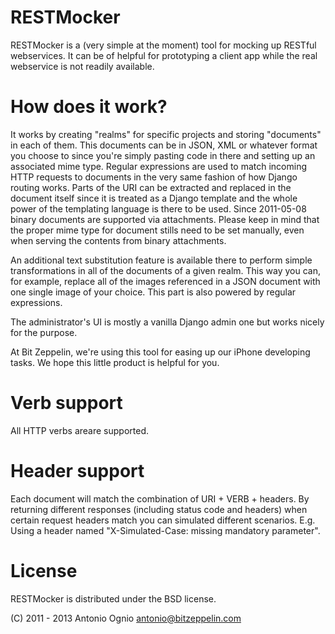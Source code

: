 RESTMocker
===========

RESTMocker is a (very simple at the moment) tool for mocking up RESTful webservices. It can be of helpful for prototyping a client app while the real webservice is not readily available. 

How does it work?
=================

It works by creating "realms" for specific projects and storing "documents" in each of them. This documents can be in JSON, XML or whatever format you choose to since you're simply pasting code in there and setting up an associated mime type. Regular expressions are used to match incoming HTTP requests to documents in the very same fashion of how Django routing works. Parts of the URI can be extracted and replaced in the document itself since it is treated as a Django template and the whole power of the templating language is there to be used. Since 2011-05-08 binary documents are supported via attachments. Please keep in mind that the proper mime type for document stills need to be set manually, even when serving the contents from binary attachments.

An additional text substitution feature is available there to perform simple transformations in all of the documents of a given realm. This way you can, for example, replace all of the images referenced in a JSON document with one single image of your choice. This part is also powered by regular expressions.

The administrator's UI is mostly a vanilla Django admin one but works nicely for the purpose.

At Bit Zeppelin, we're using this tool for easing up our iPhone developing tasks. We hope this little product is helpful for you. 

Verb support
============

All HTTP verbs areare supported. 

Header support
==============

Each document will match the combination of URI + VERB + headers. By returning different responses (including status code and headers) when certain request headers match you can simulated different scenarios. E.g. Using a header named "X-Simulated-Case: missing mandatory parameter".

License
=======

RESTMocker is distributed under the BSD license.

(C) 2011 - 2013 Antonio Ognio <antonio@bitzeppelin.com>
